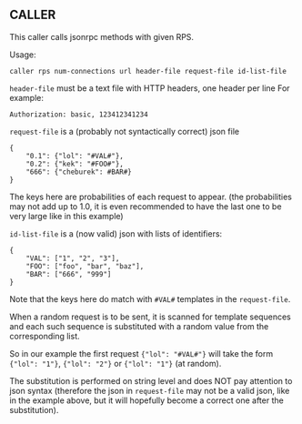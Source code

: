 ## CALLER

This caller calls jsonrpc methods with given RPS.

Usage:

    caller rps num-connections url header-file request-file id-list-file

`header-file` must be a text file with HTTP headers, one header per line
For example:

    Authorization: basic, 123412341234

`request-file` is a (probably not syntactically correct) json file

    {
        "0.1": {"lol": "#VAL#"},
        "0.2": {"kek": "#FOO#"},
        "666": {"cheburek": #BAR#}
    }

The keys here are probabilities of each request to appear.
(the probabilities may not add up to 1.0, it is even recommended to have
the last one to be very large like in this example)

`id-list-file` is a (now valid) json with lists of identifiers:

    {
        "VAL": ["1", "2", "3"],
        "FOO": ["foo", "bar", "baz"],
        "BAR": ["666", "999"]
    }

Note that the keys here do match with `#VAL#` templates in the `request-file`.

When a random request is to be sent, it is scanned for template sequences and
each such sequence is substituted with a random value from the corresponding list.

So in our example the first request `{"lol": "#VAL#"}` will take the form
`{"lol": "1"}`, `{"lol": "2"}` or `{"lol": "1"}` (at random).

The substitution is performed on string level and does NOT pay attention to json syntax
(therefore the json in `request-file` may not be a valid json, like in the example above,
but it will hopefully become a correct one after the substitution).

